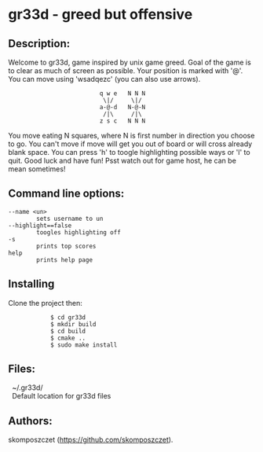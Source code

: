 # gr33d - greed but offensive

## Description:

Welcome to gr33d, game inspired by unix game greed. Goal of the game is to clear as much of screen as possible. Your position is marked with '@'. You can move using 'wsadqezc' (you can also use arrows).
    
                              q w e   N N N
                               \|/     \|/
                              a-@-d   N-@-N
                               /|\	   /|\
                              z s c	  N N N

You move eating N squares, where N is first number in direction you choose to go. You can't move if move will get you out of board or will cross already blank space. You can press 'h' to toogle highlighting possible ways or 'l' to quit. Good luck and have fun! Psst watch out for game host, he can be mean sometimes!

## Command line options:

    --name <un>
			sets username to un
	--highlight==false
			toogles highlighting off
	-s
			prints top scores
	help
			prints help page
		
## Installing
Clone the project then:
```
            $ cd gr33d
            $ mkdir build
            $ cd build
            $ cmake ..
            $ sudo make install
```
			
## Files:

&nbsp; ~/.gr33d/ <br>
&nbsp; Default location for gr33d files
		
## Authors:

skomposzczet (https://github.com/skomposzczet).
